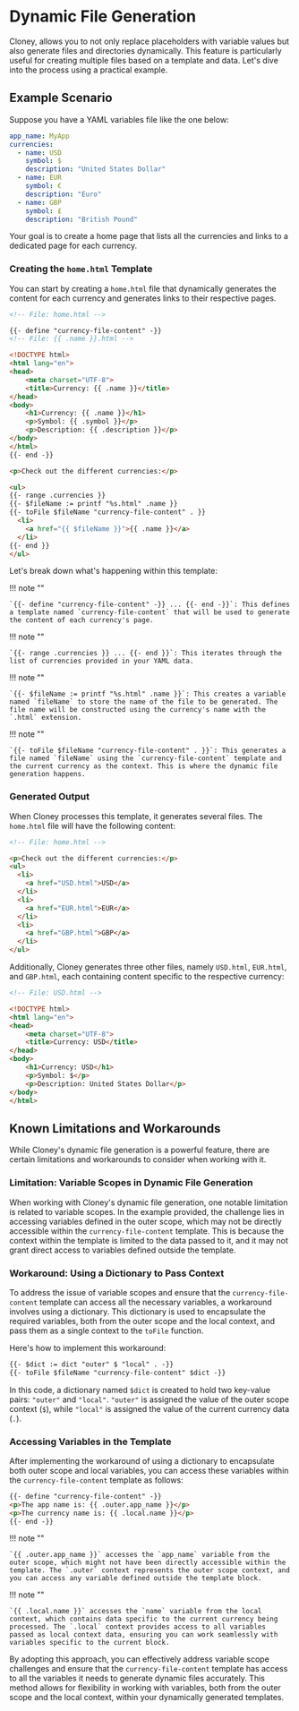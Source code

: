# Dynamic File Generation

Cloney, allows you to not only replace placeholders with variable values but also generate files and directories dynamically. This feature is particularly useful for creating multiple files based on a template and data. Let's dive into the process using a practical example.

## Example Scenario

Suppose you have a YAML variables file like the one below:

```yaml
app_name: MyApp
currencies:
  - name: USD
    symbol: $
    description: "United States Dollar"
  - name: EUR
    symbol: €
    description: "Euro"
  - name: GBP
    symbol: £
    description: "British Pound"
```

Your goal is to create a home page that lists all the currencies and links to a dedicated page for each currency.

### Creating the `home.html` Template

You can start by creating a `home.html` file that dynamically generates the content for each currency and generates links to their respective pages.

```html
<!-- File: home.html -->

{{- define "currency-file-content" -}}
<!-- File: {{ .name }}.html -->

<!DOCTYPE html>
<html lang="en">
<head>
    <meta charset="UTF-8">
    <title>Currency: {{ .name }}</title>
</head>
<body>
    <h1>Currency: {{ .name }}</h1>
    <p>Symbol: {{ .symbol }}</p>
    <p>Description: {{ .description }}</p>
</body>
</html>
{{- end -}}

<p>Check out the different currencies:</p>

<ul>
{{- range .currencies }}
{{- $fileName := printf "%s.html" .name }}
{{- toFile $fileName "currency-file-content" . }}
  <li>
    <a href="{{ $fileName }}">{{ .name }}</a>
  </li>
{{- end }}
</ul>
```

Let's break down what's happening within this template:

!!! note ""

    `{{- define "currency-file-content" -}} ... {{- end -}}`: This defines a template named `currency-file-content` that will be used to generate the content of each currency's page.

!!! note ""

    `{{- range .currencies }} ... {{- end }}`: This iterates through the list of currencies provided in your YAML data.

!!! note ""

    `{{- $fileName := printf "%s.html" .name }}`: This creates a variable named `fileName` to store the name of the file to be generated. The file name will be constructed using the currency's name with the `.html` extension.

!!! note ""

    `{{- toFile $fileName "currency-file-content" . }}`: This generates a file named `fileName` using the `currency-file-content` template and the current currency as the context. This is where the dynamic file generation happens.


### Generated Output

When Cloney processes this template, it generates several files. The `home.html` file will have the following content:

```html
<!-- File: home.html -->

<p>Check out the different currencies:</p>
<ul>
  <li>
    <a href="USD.html">USD</a>
  </li>
  <li>
    <a href="EUR.html">EUR</a>
  </li>
  <li>
    <a href="GBP.html">GBP</a>
  </li>
</ul>
```

Additionally, Cloney generates three other files, namely `USD.html`, `EUR.html`, and `GBP.html`, each containing content specific to the respective currency:

```html
<!-- File: USD.html -->

<!DOCTYPE html>
<html lang="en">
<head>
    <meta charset="UTF-8">
    <title>Currency: USD</title>
</head>
<body>
    <h1>Currency: USD</h1>
    <p>Symbol: $</p>
    <p>Description: United States Dollar</p>
</body>
</html>
```

## Known Limitations and Workarounds

While Cloney's dynamic file generation is a powerful feature, there are certain limitations and workarounds to consider when working with it.

### Limitation: Variable Scopes in Dynamic File Generation

When working with Cloney's dynamic file generation, one notable limitation is related to variable scopes. In the example provided, the challenge lies in accessing variables defined in the outer scope, which may not be directly accessible within the `currency-file-content` template. This is because the context within the template is limited to the data passed to it, and it may not grant direct access to variables defined outside the template.

### Workaround: Using a Dictionary to Pass Context

To address the issue of variable scopes and ensure that the `currency-file-content` template can access all the necessary variables, a workaround involves using a dictionary. This dictionary is used to encapsulate the required variables, both from the outer scope and the local context, and pass them as a single context to the `toFile` function.

Here's how to implement this workaround:

```html
{{- $dict := dict "outer" $ "local" . -}}
{{- toFile $fileName "currency-file-content" $dict -}}
```

In this code, a dictionary named `$dict` is created to hold two key-value pairs: `"outer"` and `"local"`. `"outer"` is assigned the value of the outer scope context (`$`), while `"local"` is assigned the value of the current currency data (`.`).

### Accessing Variables in the Template

After implementing the workaround of using a dictionary to encapsulate both outer scope and local variables, you can access these variables within the `currency-file-content` template as follows:

```html
{{- define "currency-file-content" -}}
<p>The app name is: {{ .outer.app_name }}</p>
<p>The currency name is: {{ .local.name }}</p>
{{- end -}}
```

!!! note ""

    `{{ .outer.app_name }}` accesses the `app_name` variable from the outer scope, which might not have been directly accessible within the template. The `.outer` context represents the outer scope context, and you can access any variable defined outside the template block.

!!! note ""

    `{{ .local.name }}` accesses the `name` variable from the local context, which contains data specific to the current currency being processed. The `.local` context provides access to all variables passed as local context data, ensuring you can work seamlessly with variables specific to the current block.

By adopting this approach, you can effectively address variable scope challenges and ensure that the `currency-file-content` template has access to all the variables it needs to generate dynamic files accurately. This method allows for flexibility in working with variables, both from the outer scope and the local context, within your dynamically generated templates.
